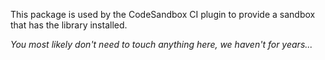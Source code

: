 This package is used by the CodeSandbox CI plugin to provide a sandbox that has
the library installed.

_You most likely don't need to touch anything here, we haven't for years..._
